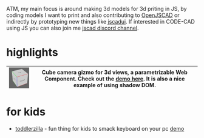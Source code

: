 ATM, my main focus is around making 3d models for 3d priting in JS, by coding models I want to print
and also contributing to [OpenJSCAD](https://github.com/jscad/OpenJSCAD.org) or indirectly by prototyping new things
like [jscadui](https://github.com/hrgdavor/jscadui/). If interested in CODE-CAD using JS you can also join me [jscad discord channel](https://discord.gg/AaqGskur93).

# highlights
| ![gizmo in action](https://github.com/hrgdavor/jscadui/blob/767a16ffe869bd0b2fff35ade8aefacc7fa7179b/packages/html-gizmo/docs/gizmo.gif)    | Cube camera gizmo for 3d views, a parametrizable Web Component. Check out the [demo here](https://hrgdavor.github.io/jscadui/html-gizmo/). It is also a nice example of using shadow DOM.    |
| ---- | ---- |

# for kids
 - [toddlerzilla](https://github.com/hrgdavor/toddlerzilla) - fun thing for kids to smack keyboard on your pc [demo](https://hrgdavor.github.io/toddlerzilla/)


<!--
**hrgdavor/hrgdavor** is a ✨ _special_ ✨ repository because its `README.md` (this file) appears on your GitHub profile.

Here are some ideas to get you started:

- 🔭 I’m currently working on ...
- 🌱 I’m currently learning ...
- 👯 I’m looking to collaborate on ...
- 🤔 I’m looking for help with ...
- 💬 Ask me about ...
- 📫 How to reach me: ...
- 😄 Pronouns: ...
- ⚡ Fun fact: ...
-->
